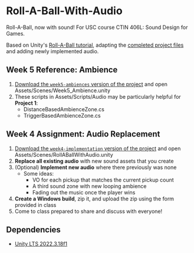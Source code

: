 # Roll-A-Ball-With-Audio

Roll-A-Ball, now with sound! For USC course CTIN 406L: Sound Design for Games.

Based on Unity's [Roll-A-Ball tutorial](https://learn.unity.com/project/roll-a-ball), adapting the [completed project files](https://assetstore.unity.com/packages/essentials/tutorial-projects/unity-learn-roll-a-ball-completed-project-files-urp-77198) and adding newly implemented audio.

##  Week 5 Reference: Ambience
1. [Download the `week5-ambiences` version of the project](https://github.com/usdivad/CTIN406L_RollABallWithAudio/archive/refs/heads/week5-ambiences.zip) and open Assets/Scenes/Week5_Ambience.unity
2. These scripts in Assets/Scripts/Audio may be particularly helpful for **Project 1**:
	- DistanceBasedAmbienceZone.cs
	- TriggerBasedAmbienceZone.cs

## Week 4 Assignment: Audio Replacement
1. [Download the `week4-implementation` version of the project](https://github.com/usdivad/CTIN406L_RollABallWithAudio/archive/refs/heads/week4-implementation.zip) and open Assets/Scenes/RollABallWithAudio.unity
2. **Replace all existing audio** with new sound assets that you create
3. (Optional) **Implement new audio** where there previously was none
	- Some ideas:
		- VO for each pickup that matches the current pickup count
		- A third sound zone with new looping ambience
		- Fading out the music once the player wins
4. **Create a Windows build**, zip it, and upload the zip using the form provided in class
5. Come to class prepared to share and discuss with everyone!

## Dependencies
- [Unity LTS 2022.3.18f1](https://unity.com/releases/lts)
